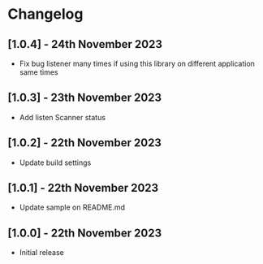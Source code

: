 # Changelog

## [1.0.4] - 24th November 2023

* Fix bug listener many times if using this library on different application same times 

## [1.0.3] - 23th November 2023

* Add listen Scanner status

## [1.0.2] - 22th November 2023

* Update build settings

## [1.0.1] - 22th November 2023

* Update sample on README.md 

## [1.0.0] - 22th November 2023

* Initial release